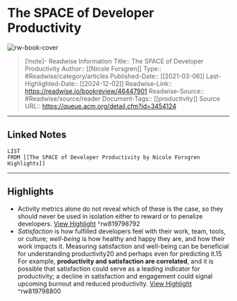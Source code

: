 # The SPACE of Developer Productivity

![rw-book-cover](https://queue.acm.org/favicon.ico)
<br>
>[!note]- Readwise Information
>Title:: The SPACE of Developer Productivity
>Author:: [[Nicole Forsgren]]
>Type:: #Readwise/category/articles
>Published-Date:: [[2021-03-06]]
>Last-Highlighted-Date:: [[2024-12-02]]
>Readwise-Link:: https://readwise.io/bookreview/46447901
>Readwise-Source:: #Readwise/source/reader
>Document-Tags:: [[productivity]] 
>Source URL:: https://queue.acm.org/detail.cfm?id=3454124
--- 

## Linked Notes
```dataview
LIST
FROM [[The SPACE of Developer Productivity by Nicole Forsgren Highlights]]
```

---

## Highlights
- Activity metrics alone do not reveal which of these is the case, so they should never be used in isolation either to reward or to penalize developers. [View Highlight](https://readwise.io/open/819798792) ^rw819798792
- *Satisfaction* is how fulfilled developers feel with their work, team, tools, or culture; *well-being* is how healthy and happy they are, and how their work impacts it. Measuring satisfaction and well-being can be beneficial for understanding productivity20 and perhaps even for predicting it.15 For example, **productivity and satisfaction are correlated**, and it is possible that satisfaction could serve as a leading indicator for productivity; a decline in satisfaction and engagement could signal upcoming burnout and reduced productivity. [View Highlight](https://readwise.io/open/819798800) ^rw819798800
